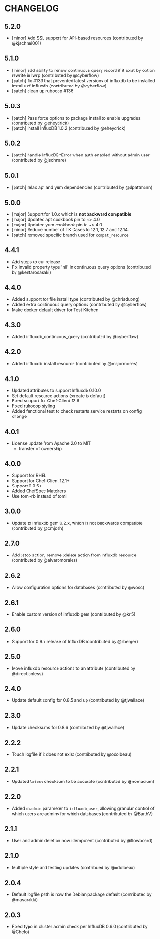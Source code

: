 # CHANGELOG

## 5.2.0
* [minor] Add SSL support for API-based resources
  (contributed by @kjschnei001)

## 5.1.0
* [minor] add ability to renew continuous query record if it exist by option
  rewrite in lwrp (contributed by @cyberflow)
* [patch] fix #133 that prevented latest versions of influxdb to be installed
  installs of influxdb (contributed by @cyberflow)
* [patch] clean up rubocop #136

## 5.0.3
* [patch] Pass force options to package install to enable upgrades
  (contributed by @eheydrick)
* [patch] install InfluxDB 1.0.2 (contributed by @eheydrick)

## 5.0.2
* [patch] handle InfluxDB::Error when auth enabled without admin user
  (contributed by @jschnare)

## 5.0.1
* [patch] relax apt and yum dependencies (contributed by @dpattmann)

## 5.0.0
* [major] Support for 1.0.x which is **not backward compatible**
* [major] Updated apt cookbook pin to ~> 4.0
* [major] Updated yum cookbook pin to ~> 4.0
* [minor] Reduce number of TK Cases to 12.1, 12.7 and 12.14.
* [patch] removed specific branch used for `compat_resource`

## 4.4.1
* Add steps to cut release
* Fix invalid property type 'nil' in continuous query options (contributed by
  @kentarosasaki)

## 4.4.0
* Added support for file install type (contributed by @chrisduong)
* Added extra continuous query options (contributed by @cyberflow)
* Make docker default driver for Test Kitchen

## 4.3.0
* Added influxdb\_continuous\_query (contributed by @cyberflow)

## 4.2.0
* Added influxdb\_install resource (contributed by @majormoses)

## 4.1.0
* Updated attributes to support Influxdb 0.10.0
* Set default resource actions (:create is default)
* Fixed support for Chef-Client 12.6
* Fixed rubocop styling
* Added functional test to check restarts service restarts on config change

## 4.0.1
* License update from Apache 2.0 to MIT
  - transfer of ownership

## 4.0.0
* Support for RHEL
* Support for Chef-Client 12.1+
* Support 0.9.5+
* Added ChefSpec Matchers
* Use toml-rb instead of toml

## 3.0.0
* Update to influxdb gem 0.2.x, which is not backwards compatible (contributed
  by @cmjosh)

## 2.7.0
* Add :stop action, remove :delete action from influxdb resource (contributed
  by @alvaromorales)

## 2.6.2
* Allow configuration options for databases (contributed by @wosc)

## 2.6.1
* Enable custom version of influxdb gem (contributed by @kri5)

## 2.6.0
* Support for 0.9.x release of InfluxDB (contributed by @rberger)

## 2.5.0
* Move influxdb resource actions to an attribute (contributed by
  @directionless)

## 2.4.0
* Update default config for 0.8.5 and up (contributed by @tjwallace)

## 2.3.0
* Update checksums for 0.8.6 (contributed by @tjwallace)

## 2.2.2
* Touch logfile if it does not exist (contributed by @odolbeau)

## 2.2.1
* Updated `latest` checksum to be accurate (contributed by @nomadium)

## 2.2.0
* Added `dbadmin` parameter to `influxdb_user`, allowing granular control of
  which users are admins for which databases (contributed by @BarthV)

## 2.1.1
* User and admin deletion now idempotent (contributed by @flowboard)

## 2.1.0
* Multiple style and testing updates (contribued by @odolbeau)

## 2.0.4
* Default logfile path is now the Debian package default (contributed by
  @masarakki)

## 2.0.3
* Fixed typo in cluster admin check per InfluxDB 0.6.0 (contributed by @Chelo)
